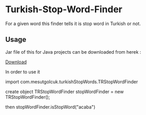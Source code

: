 # Turkish-Stop-Word-Finder

For a given word this finder tells it is stop word in Turkish or not.

## Usage
Jar file of this for Java projects can be downloaded from herek : 

[Download](https://drive.google.com/open?id=0B8NOqXJ764gpZE53SFlmRTAtUU0)

In order to use it 

import com.mesutgolcuk.turkishStopWords.TRStopWordFinder

create object
TRStopWordFinder stopWordFinder = new TRStopWordFinder();

then 
stopWordFinder.isStopWord("acaba")

